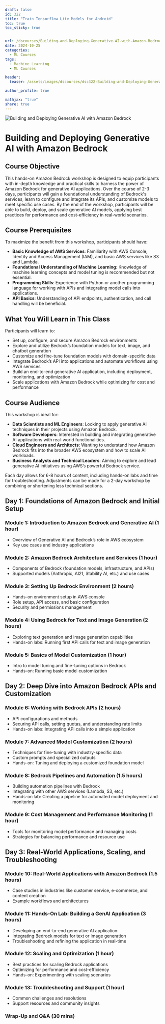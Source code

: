 ```yaml
---
draft: false
id: 322    
title: "Train Tensorflow Lite Models for Android"
toc: true
toc_sticky: true


url: /dscourses/Building-and-Deploying-Generative-AI-with-Amazon-Bedrock
date: 2024-10-25
categories:
  - ML Courses
tags: 
  - Machine Learning
  - ML Courses

header:
  teaser: /assets/images/dscourses/dsc322-Building-and-Deploying-Generative-AI-with-Amazon-Bedrock.jpg

author_profile: true

mathjax: "true"
share: true
---
```


![Building and Deploying Generative AI with Amazon Bedrock](/assets/images/dscourses/dsc322-Building-and-Deploying-Generative-AI-with-Amazon-Bedrock.jpg)

# Building and Deploying Generative AI with Amazon Bedrock

## **Course Objective**
This hands-on Amazon Bedrock workshop is designed to equip participants with in-depth knowledge and practical skills to harness the power of Amazon Bedrock for generative AI applications. Over the course of 2-3 days, participants will gain a foundational understanding of Bedrock's services, learn to configure and integrate its APIs, and customize models to meet specific use cases. By the end of the workshop, participants will be able to build, deploy, and scale generative AI models, applying best practices for performance and cost-efficiency in real-world scenarios.


## **Course Prerequisites**
To maximize the benefit from this workshop, participants should have:
   - **Basic Knowledge of AWS Services**: Familiarity with AWS Console, Identity and Access Management (IAM), and basic AWS services like S3 and Lambda.
   - **Foundational Understanding of Machine Learning**: Knowledge of machine learning concepts and model tuning is recommended but not essential.
   - **Programming Skills**: Experience with Python or another programming language for working with APIs and integrating model calls into applications.
   - **API Basics**: Understanding of API endpoints, authentication, and call handling will be beneficial.


## **What You Will Learn in This Class**
Participants will learn to:
   - Set up, configure, and secure Amazon Bedrock environments
   - Explore and utilize Bedrock’s foundation models for text, image, and chatbot generation
   - Customize and fine-tune foundation models with domain-specific data
   - Integrate Bedrock’s API into applications and automate workflows using AWS services
   - Build an end-to-end generative AI application, including deployment, monitoring, and optimization
   - Scale applications with Amazon Bedrock while optimizing for cost and performance


## **Course Audience**
This workshop is ideal for:
   - **Data Scientists and ML Engineers**: Looking to apply generative AI techniques in their projects using Amazon Bedrock.
   - **Software Developers**: Interested in building and integrating generative AI applications with real-world functionalities.
   - **Cloud Engineers and Architects**: Wanting to understand how Amazon Bedrock fits into the broader AWS ecosystem and how to scale AI workloads.
   - **Business Analysts and Technical Leaders**: Aiming to explore and lead generative AI initiatives using AWS’s powerful Bedrock service.


Each day allows for 6-8 hours of content, including hands-on labs and time for troubleshooting. Adjustments can be made for a 2-day workshop by combining or shortening less technical sections.


## **Day 1: Foundations of Amazon Bedrock and Initial Setup**

### **Module 1: Introduction to Amazon Bedrock and Generative AI (1 hour)**
   - Overview of Generative AI and Bedrock’s role in AWS ecosystem
   - Key use cases and industry applications

### **Module 2: Amazon Bedrock Architecture and Services (1 hour)**
   - Components of Bedrock (foundation models, infrastructure, and APIs)
   - Supported models (Anthropic, AI21, Stability AI, etc.) and use cases

### **Module 3: Setting Up Bedrock Environment (2 hours)**
   - Hands-on environment setup in AWS console
   - Role setup, API access, and basic configuration
   - Security and permissions management

### **Module 4: Using Bedrock for Text and Image Generation (2 hours)**
   - Exploring text generation and image generation capabilities
   - Hands-on labs: Running first API calls for text and image generation

### **Module 5: Basics of Model Customization (1 hour)**
   - Intro to model tuning and fine-tuning options in Bedrock
   - Hands-on: Running basic model customization


## **Day 2: Deep Dive into Amazon Bedrock APIs and Customization**

### **Module 6: Working with Bedrock APIs (2 hours)**
   - API configurations and methods
   - Securing API calls, setting quotas, and understanding rate limits
   - Hands-on labs: Integrating API calls into a simple application

### **Module 7: Advanced Model Customization (2 hours)**
   - Techniques for fine-tuning with industry-specific data
   - Custom prompts and specialized outputs
   - Hands-on: Tuning and deploying a customized foundation model

### **Module 8: Bedrock Pipelines and Automation (1.5 hours)**
   - Building automation pipelines with Bedrock
   - Integrating with other AWS services (Lambda, S3, etc.)
   - Hands-on lab: Creating a pipeline for automated model deployment and monitoring

### **Module 9: Cost Management and Performance Monitoring (1 hour)**
   - Tools for monitoring model performance and managing costs
   - Strategies for balancing performance and resource use


## **Day 3: Real-World Applications, Scaling, and Troubleshooting**

### **Module 10: Real-World Applications with Amazon Bedrock (1.5 hours)**
   - Case studies in industries like customer service, e-commerce, and content creation
   - Example workflows and architectures

### **Module 11: Hands-On Lab: Building a GenAI Application (3 hours)**
   - Developing an end-to-end generative AI application
   - Integrating Bedrock models for text or image generation
   - Troubleshooting and refining the application in real-time

### **Module 12: Scaling and Optimization (1 hour)**
   - Best practices for scaling Bedrock applications
   - Optimizing for performance and cost-efficiency
   - Hands-on: Experimenting with scaling scenarios

### **Module 13: Troubleshooting and Support (1 hour)**
   - Common challenges and resolutions
   - Support resources and community insights

### **Wrap-Up and Q&A (30 mins)**


